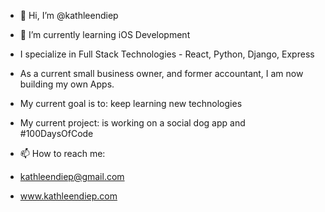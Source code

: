 - 👋 Hi, I’m @kathleendiep
- 🌱 I’m currently learning iOS Development  
- I specialize in Full Stack Technologies - React, Python, Django, Express


- As a current small business owner, and former accountant, I am now building my own Apps. 
- My current goal is to: keep learning new technologies


- My current project: is working on a social dog app and #100DaysOfCode


- 📫 How to reach me: 
- kathleendiep@gmail.com
- www.kathleendiep.com 





<!---
kathleendiep/kathleendiep is a ✨ special ✨ repository because its `README.md` (this file) appears on your GitHub profile.
You can click the Preview link to take a look at your changes.
--->
